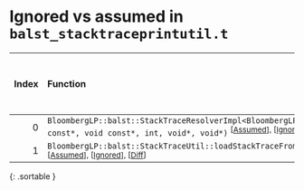 # Ignored vs assumed in `balst_stacktraceprintutil.t`

<script src="../sorttable.js"></script>

|   Index | Function                                                                                                                                                                                                                                          |   Difference in number of lines |   Function size difference in bytes |   Number of lines in assumed build | Number of bytes in assumed build   |   Number of lines in ignored build | Number of bytes in ignored build   |
|--------:|:--------------------------------------------------------------------------------------------------------------------------------------------------------------------------------------------------------------------------------------------------|--------------------------------:|------------------------------------:|-----------------------------------:|:-----------------------------------|-----------------------------------:|:-----------------------------------|
|       0 | `BloombergLP::balst::StackTraceResolverImpl<BloombergLP::balst::ObjectFileFormat::Elf>::processLoadedImage(char const*, void const*, int, void*, void*)` <sup>\[[Assumed](0.assume.s.txt)\], \[[Ignored](0.none.s.txt)\], \[[Diff](0.diff.html)\] |                               4 |                                  16 |                                736 | 4,240,432                          |                                720 | 4,240,432                          |
|       1 | `BloombergLP::balst::StackTraceUtil::loadStackTraceFromStack(BloombergLP::balst::StackTrace*, int, bool)` <sup>\[[Assumed](1.assume.s.txt)\], \[[Ignored](1.none.s.txt)\], \[[Diff](1.diff.html)\]                                                |                               1 |                                   0 |                                464 | 4,232,752                          |                                464 | 4,232,752                          |
{: .sortable }
